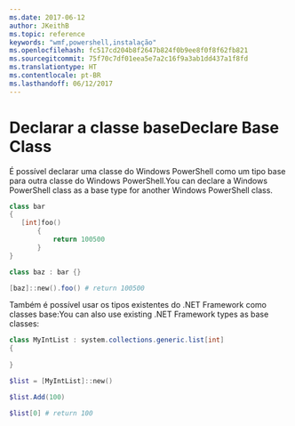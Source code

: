 ```yaml
---
ms.date: 2017-06-12
author: JKeithB
ms.topic: reference
keywords: "wmf,powershell,instalação"
ms.openlocfilehash: fc517cd204b8f2647b824f0b9ee8f0f8f62fb821
ms.sourcegitcommit: 75f70c7df01eea5e7a2c16f9a3ab1dd437a1f8fd
ms.translationtype: HT
ms.contentlocale: pt-BR
ms.lasthandoff: 06/12/2017
---
```

# <a name="declare-base-class"></a><span data-ttu-id="84773-102">Declarar a classe base</span><span class="sxs-lookup"><span data-stu-id="84773-102">Declare Base Class</span></span>
<span data-ttu-id="84773-103">É possível declarar uma classe do Windows PowerShell como um tipo base para outra classe do Windows PowerShell.</span><span class="sxs-lookup"><span data-stu-id="84773-103">You can declare a Windows PowerShell class as a base type for another Windows PowerShell class.</span></span>

```PowerShell
class bar
{
   [int]foo() 
       {
           return 100500
       }
}

class baz : bar {}

[baz]::new().foo() # return 100500
```

<span data-ttu-id="84773-104">Também é possível usar os tipos existentes do .NET Framework como classes base:</span><span class="sxs-lookup"><span data-stu-id="84773-104">You can also use existing .NET Framework types as base classes:</span></span>

```PowerShell
class MyIntList : system.collections.generic.list[int]
{
    
}

$list = [MyIntList]::new()

$list.Add(100)

$list[0] # return 100
```

